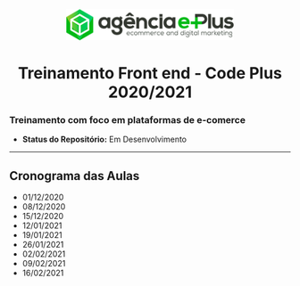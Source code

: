 <div align='center'>
  <img
    src="./assets/agencia-eplus-n-logo.png"
    alt="code_plus"
    width="300px"
  />
</div>

<h1 align="center">
    Treinamento Front end - Code Plus 2020/2021
</h1>

### Treinamento com foco em plataformas de e-comerce

- **Status do Repositório:** Em Desenvolvimento

---

## Cronograma das Aulas

- 01/12/2020
- 08/12/2020
- 15/12/2020
- 12/01/2021
- 19/01/2021
- 26/01/2021
- 02/02/2021
- 09/02/2021
- 16/02/2021

